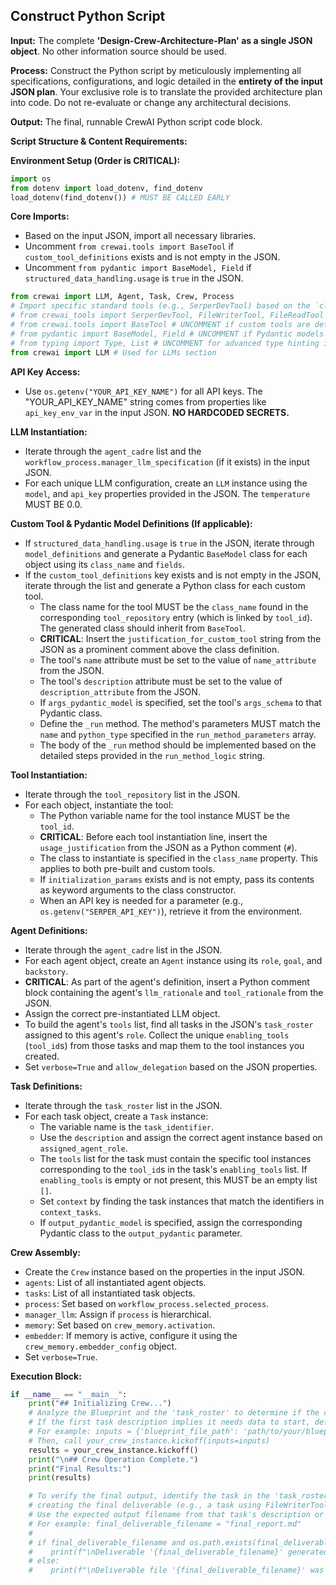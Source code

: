 ## Construct Python Script

**Input:** The complete **'Design-Crew-Architecture-Plan' as a single JSON object**. No other information source should be used.

**Process:** Construct the Python script by meticulously implementing all specifications, configurations, and logic detailed in the **entirety of the input JSON plan**. Your exclusive role is to translate the provided architecture plan into code. Do not re-evaluate or change any architectural decisions.

**Output:** The final, runnable CrewAI Python script code block.

**Script Structure & Content Requirements:**

**Environment Setup (Order is CRITICAL):**
```python
import os
from dotenv import load_dotenv, find_dotenv
load_dotenv(find_dotenv()) # MUST BE CALLED EARLY
```

**Core Imports:**
* Based on the input JSON, import all necessary libraries.
* Uncomment `from crewai.tools import BaseTool` if `custom_tool_definitions` exists and is not empty in the JSON.
* Uncomment `from pydantic import BaseModel, Field` if `structured_data_handling.usage` is `true` in the JSON.
```python
from crewai import LLM, Agent, Task, Crew, Process
# Import specific standard tools (e.g., SerperDevTool) based on the `class_name` values in the JSON's `tool_repository`.
# from crewai_tools import SerperDevTool, FileWriterTool, FileReadTool
# from crewai.tools import BaseTool # UNCOMMENT if custom tools are defined
# from pydantic import BaseModel, Field # UNCOMMENT if Pydantic models are defined
# from typing import Type, List # UNCOMMENT for advanced type hinting if needed
from crewai import LLM # Used for LLMs section 
```

**API Key Access:**
* Use `os.getenv("YOUR_API_KEY_NAME")` for all API keys. The "YOUR_API_KEY_NAME" string comes from properties like `api_key_env_var` in the input JSON. **NO HARDCODED SECRETS.**

**LLM Instantiation:**
* Iterate through the `agent_cadre` list and the `workflow_process.manager_llm_specification` (if it exists) in the input JSON.
* For each unique LLM configuration, create an `LLM` instance using the `model`, and `api_key` properties provided in the JSON. The `temperature` MUST BE 0.0.

**Custom Tool & Pydantic Model Definitions (If applicable):**
* If `structured_data_handling.usage` is `true` in the JSON, iterate through `model_definitions` and generate a Pydantic `BaseModel` class for each object using its `class_name` and `fields`.
* If the `custom_tool_definitions` key exists and is not empty in the JSON, iterate through the list and generate a Python class for each custom tool.
    * The class name for the tool MUST be the `class_name` found in the corresponding `tool_repository` entry (which is linked by `tool_id`). The generated class should inherit from `BaseTool`.
    * **CRITICAL**: Insert the `justification_for_custom_tool` string from the JSON as a prominent comment above the class definition.
    * The tool's `name` attribute must be set to the value of `name_attribute` from the JSON.
    * The tool's `description` attribute must be set to the value of `description_attribute` from the JSON.
    * If `args_pydantic_model` is specified, set the tool's `args_schema` to that Pydantic class.
    * Define the `_run` method. The method's parameters MUST match the `name` and `python_type` specified in the `run_method_parameters` array.
    * The body of the `_run` method should be implemented based on the detailed steps provided in the `run_method_logic` string.

**Tool Instantiation:**
* Iterate through the `tool_repository` list in the JSON.
* For each object, instantiate the tool:
    * The Python variable name for the tool instance MUST be the `tool_id`.
    * **CRITICAL**: Before each tool instantiation line, insert the `usage_justification` from the JSON as a Python comment (`#`).
    * The class to instantiate is specified in the `class_name` property. This applies to both pre-built and custom tools.
    * If `initialization_params` exists and is not empty, pass its contents as keyword arguments to the class constructor.
    * When an API key is needed for a parameter (e.g., `os.getenv("SERPER_API_KEY")`), retrieve it from the environment.

**Agent Definitions:**
* Iterate through the `agent_cadre` list in the JSON.
* For each agent object, create an `Agent` instance using its `role`, `goal`, and `backstory`.
* **CRITICAL**: As part of the agent's definition, insert a Python comment block containing the agent's `llm_rationale` and `tool_rationale` from the JSON.
* Assign the correct pre-instantiated LLM object.
* To build the agent's `tools` list, find all tasks in the JSON's `task_roster` assigned to this agent's `role`. Collect the unique `enabling_tools` (`tool_id`s) from those tasks and map them to the tool instances you created.
* Set `verbose=True` and `allow_delegation` based on the JSON properties.

**Task Definitions:**
* Iterate through the `task_roster` list in the JSON.
* For each task object, create a `Task` instance:
    * The variable name is the `task_identifier`.
    * Use the `description` and assign the correct agent instance based on `assigned_agent_role`.
    * The `tools` list for the task must contain the specific tool instances corresponding to the `tool_id`s in the task's `enabling_tools` list. If `enabling_tools` is empty or not present, this MUST be an empty list `[]`.
    * Set `context` by finding the task instances that match the identifiers in `context_tasks`.
    * If `output_pydantic_model` is specified, assign the corresponding Pydantic class to the `output_pydantic` parameter.

**Crew Assembly:**
* Create the `Crew` instance based on the properties in the input JSON.
* `agents`: List of all instantiated agent objects.
* `tasks`: List of all instantiated task objects.
* `process`: Set based on `workflow_process.selected_process`.
* `manager_llm`: Assign if `process` is hierarchical.
* `memory`: Set based on `crew_memory.activation`.
* `embedder`: If memory is active, configure it using the `crew_memory.embedder_config` object.
* Set `verbose=True`.

**Execution Block:**
```python
if __name__ == "__main__":
    print("## Initializing Crew...")
    # Analyze the Blueprint and the 'task_roster' to determine if the crew's kickoff requires initial inputs.
    # If the first task description implies it needs data to start, define an 'inputs' dictionary.
    # For example: inputs = {'blueprint_file_path': 'path/to/your/blueprint.md'}
    # Then, call your_crew_instance.kickoff(inputs=inputs)
    results = your_crew_instance.kickoff()
    print("\n## Crew Operation Complete.")
    print("Final Results:")
    print(results)

    # To verify the final output, identify the task in the 'task_roster' that is responsible for
    # creating the final deliverable (e.g., a task using FileWriterTool).
    # Use the expected output filename from that task's description or expected_output field.
    # For example: final_deliverable_filename = "final_report.md"
    #
    # if final_deliverable_filename and os.path.exists(final_deliverable_filename):
    #    print(f"\nDeliverable '{final_deliverable_filename}' generated successfully.")
    # else:
    #    print(f"\nDeliverable file '{final_deliverable_filename}' was expected but not found.")
```


